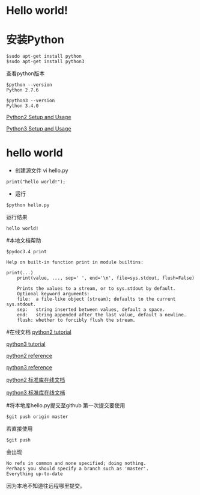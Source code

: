 # Hello world!

#  安装Python
```
$sudo apt-get install python
$sudo apt-get install python3
```
查看python版本
```
$python --version
Python 2.7.6
```
```
$python3 --version
Python 3.4.0
```
[Python2 Setup and Usage](https://docs.python.org/2/using/index.html)

[Python3 Setup and Usage](https://docs.python.org/3/using/index.html)

# hello world
* 创建源文件 vi hello.py
```
print("hello world!");
```
* 运行
```
$python hello.py
```
  运行结果
```
hello world!
```
#本地文档帮助
```
$pydoc3.4 print

Help on built-in function print in module builtins:

print(...)
    print(value, ..., sep=' ', end='\n', file=sys.stdout, flush=False)
    
    Prints the values to a stream, or to sys.stdout by default.
    Optional keyword arguments:
    file:  a file-like object (stream); defaults to the current sys.stdout.
    sep:   string inserted between values, default a space.
    end:   string appended after the last value, default a newline.
    flush: whether to forcibly flush the stream.

```

#在线文档
[python2 tutorial](http://docs.python.org/2.7/tutorial/)

[python3 tutorial](http://docs.python.org/3.4/tutorial/)

[python2 reference](https://docs.python.org/2/reference/index.html)

[python3 reference](https://docs.python.org/3/reference/index.html)

[python2 标准库在线文档](https://docs.python.org/2/library/index.html)

[python3 标准库在线文档](https://docs.python.org/3/library/index.html)


#将本地库hello.py提交至github
第一次提交要使用
```
$git push origin master
```
若直接使用
```
$git push
```
会出现
```
No refs in common and none specified; doing nothing.
Perhaps you should specify a branch such as 'master'.
Everything up-to-date
```
因为本地不知道往远程哪里提交。

